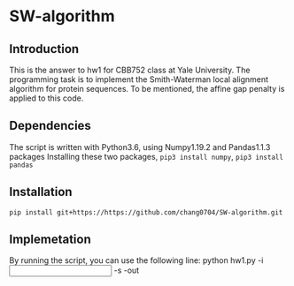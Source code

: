 # SW-algorithm

## Introduction
This is the answer to hw1 for CBB752 class at Yale University.
The programming task is to implement the Smith-Waterman local alignment algorithm for protein sequences. To be mentioned, the affine gap penalty is applied to this code.

## Dependencies
The script is written with Python3.6, using Numpy1.19.2 and Pandas1.1.3 packages
Installing these two packages, `pip3 install numpy`, `pip3 install pandas`

## Installation
`pip install git+https://https://github.com/chang0704/SW-algorithm.git`

## Implemetation
By running the script, you can use the following line:
python hw1.py -i <input file> -s <score file> -out <output file>


